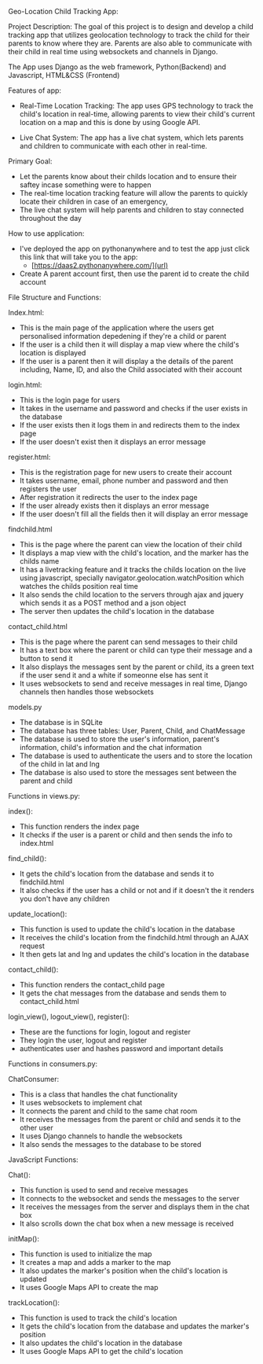 Geo-Location Child Tracking App:

Project Description:
The goal of this project is to design and develop a child tracking app that utilizes geolocation technology to track the child for their parents to know where they are. Parents are also able to communicate with their child in real time using websockets and channels in Django.

The App uses Django as the web framework, Python(Backend) and Javascript, HTML&CSS (Frontend)

Features of app:
- Real-Time Location Tracking: The app uses GPS technology to track the child's location in real-time, allowing parents to view their child's current location on a map and this is done by using Google API.

- Live Chat System: The app has a live chat system, which lets parents and children to communicate with each other in real-time.

Primary Goal:
- Let the parents know about their childs location and to ensure their saftey incase something were to happen
- The real-time location tracking feature will allow the parents to quickly locate their children in case of an emergency, 
- The live chat system will help parents and children to stay connected throughout the day

How to use application:
 - I've deployed the app on pythonanywhere and to test the app just click this link that will take you to the app:
     - [https://daas2.pythonanywhere.com/](url)
  - Create A parent account first, then use the parent id to create the child account

File Structure and Functions:

Index.html:
- This is the main page of the application where the users get personalised information depedening if they're a child or parent
- If the user is a child then it will display a map view where the child's location is displayed
- If the user is a parent then it will display a the details of the parent including, Name, ID, and also the Child associated with their account

login.html:
- This is the login page for users
- It takes in the username and password and checks if the user exists in the database
- If the user exists then it logs them in and redirects them to the index page
- If the user doesn't exist then it displays an error message

register.html:
- This is the registration page for new users to create their account
- It takes username, email, phone number and password and then registers the user
- After registration it redirects the user to the index page
- If the user already exists then it displays an error message
- If the user doesn't fill all the fields then it will display an error message

findchild.html
- This is the page where the parent can view the location of their child
- It displays a map view with the child's location, and the marker has the childs name
- It has a livetracking feature and it tracks the childs location on the live using javascript, specially navigator.geolocation.watchPosition 
which watches the childs position real time
- It also sends the child location to the servers through ajax and jquery which sends it as a POST method and a json object
- The server then updates the child's location in the database

contact_child.html
- This is the page where the parent can send messages to their child
- It has a text box where the parent or child can type their message and a button to send it 
- It also displays the messages sent by the parent or child, its a green text if the user send it and a white if someonne else has sent it 
- It uses websockets to send and receive messages in real time, Django channels then handles those websockets


models.py
- The database is in SQLite
- The database has three tables: User, Parent, Child, and ChatMessage
- The database is used to store the user's information, parent's information, child's information and the chat information 
- The database is used to authenticate the users and to store the location of the child in lat and lng
- The database is also used to store the messages sent between the parent and child


Functions in views.py:

index():
- This function renders the index page
- It checks if the user is a parent or child and then sends the info to index.html

find_child():
- It gets the child's location from the database and sends it to findchild.html
- It also checks if the user has a child or not and if it doesn't the it renders you don't have any children

update_location():
- This function is used to update the child's location in the database
- It receives the child's location from the findchild.html through an AJAX request
- It then gets lat and lng and updates the child's location in the database

contact_child():
- This function renders the contact_child page
- It gets the chat messages from the database and sends them to contact_child.html

login_view(), logout_view(), register():
- These are the functions for login, logout and register
- They login the user, logout and register 
- authenticates user and hashes password and important details

Functions in consumers.py:

ChatConsumer:
- This is a class that handles the chat functionality
- It uses websockets to implement chat
- It connects the parent and child to the same chat room
- It receives the messages from the parent or child and sends it to the other user
- It uses Django channels to handle the websockets
- It also sends the messages to the database to be stored

JavaScript Functions:

Chat():
- This function is used to send and receive messages
- It connects to the websocket and sends the messages to the server
- It receives the messages from the server and displays them in the chat box
- It also scrolls down the chat box when a new message is received

initMap():
- This function is used to initialize the map
- It creates a map and adds a marker to the map
- It also updates the marker's position when the child's location is updated
- It uses Google Maps API to create the map

trackLocation():
- This function is used to track the child's location
- It gets the child's location from the database and updates the marker's position
- It also updates the child's location in the database
- It uses Google Maps API to get the child's location

